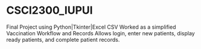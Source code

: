 # CSCI2300_IUPUI
Final Project using Python|Tkinter|Excel CSV
Worked as a simplified Vaccination Workflow and Records
Allows login, enter new patients, display ready patients, and complete patient records.
